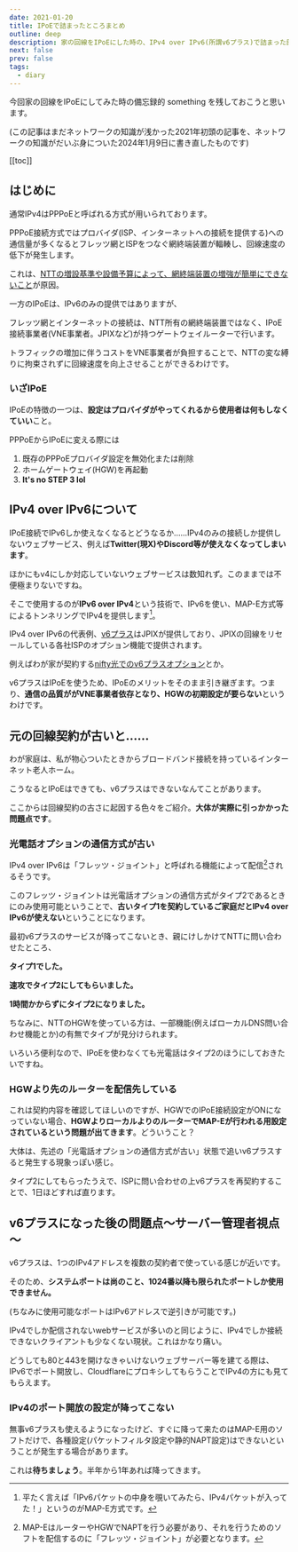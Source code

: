 ```yaml
---
date: 2021-01-20
title: IPoEで詰まったところまとめ
outline: deep
description: 家の回線をIPoEにした時の、IPv4 over IPv6(所謂v6プラス)で詰まった部分の備忘録的somethingです。
next: false
prev: false
tags:
  - diary
---
```


今回家の回線をIPoEにしてみた時の備忘録的 something を残しておこうと思います。

(この記事はまだネットワークの知識が浅かった2021年初頭の記事を、ネットワークの知識がだいぶ身についた2024年1月9日に書き直したものです)

[[toc]]

## はじめに

通常IPv4はPPPoEと呼ばれる方式が用いられております。

PPPoE接続方式ではプロバイダ(ISP、インターネットへの接続を提供する)への通信量が多くなるとフレッツ網とISPをつなぐ網終端装置が輻輳し、回線速度の低下が発生します。

これは、[NTTの増設基準や設備予算によって、網終端装置の増強が簡単にできないこと](https://www.soumu.go.jp/main_content/000478903.pdf#page=16)が原因。

一方のIPoEは、IPv6のみの提供ではありますが、

フレッツ網とインターネットの接続は、NTT所有の網終端装置ではなく、IPoE接続事業者(VNE事業者。JPIXなど)が持つゲートウェイルーターで行います。

トラフィックの増加に伴うコストをVNE事業者が負担することで、NTTの変な縛りに拘束されずに回線速度を向上させることができるわけです。

### いざIPoE

IPoEの特徴の一つは、**設定はプロバイダがやってくれるから使用者は何もしなくていい**こと。

PPPoEからIPoEに変える際には
1. 既存のPPPoEプロバイダ設定を無効化または削除
2. ホームゲートウェイ(HGW)を再起動
3. **It's no STEP 3 lol**

## IPv4 over IPv6について

IPoE接続でIPv6しか使えなくなるとどうなるか……IPv4のみの接続しか提供しないウェブサービス、例えば**Twitter(現X)やDiscord等が使えなくなってしまいます**。

ほかにもv4にしか対応していないウェブサービスは数知れず。このままでは不便極まりないですね。

そこで使用するのが**IPv6 over IPv4**という技術で、IPv6を使い、MAP-E方式等によるトンネリングでIPv4を提供します[^1]。

IPv4 over IPv6の代表例、[v6プラス](https://www.jpne.co.jp/service/v6plus/)はJPIXが提供しており、JPIXの回線をリセールしている各社ISPのオプション機能で提供されます。

例えばわが家が契約する[nifty光でのv6プラスオプション](https://csoption.nifty.com/ipv6service/)とか。

v6プラスはIPoEを使うため、IPoEのメリットをそのまま引き継ぎます。つまり、**通信の品質ががVNE事業者依存となり、HGWの初期設定が要らない**というわけです。

## 元の回線契約が古いと……

わが家庭は、私が物心ついたときからブロードバンド接続を持っているインターネット老人ホーム。

こうなるとIPoEはできても、v6プラスはできないなんてことがあります。

ここからは回線契約の古さに起因する色々をご紹介。**大体が実際に引っかかった問題点です**。

### 光電話オプションの通信方式が古い

IPv4 over IPv6は「フレッツ・ジョイント」と呼ばれる機能によって配信[^2]されるそうです。

このフレッツ・ジョイントは光電話オプションの通信方式がタイプ2であるときにのみ使用可能ということで、**古いタイプ1を契約しているご家庭だとIPv4 over IPv6が使えない**ということになります。

最初v6プラスのサービスが降ってこないとき、親にけしかけてNTTに問い合わせたところ、

**タイプ1でした。**

**速攻でタイプ2にしてもらいました。**

**1時間かからずにタイプ2になりました。**

ちなみに、NTTのHGWを使っている方は、一部機能(例えばローカルDNS問い合わせ機能とか)の有無でタイプが見分けられます。

いろいろ便利なので、IPoEを使わなくても光電話はタイプ2のほうにしておきたいですね。

### HGWより先のルーターを配信先している

これは契約内容を確認してほしいのですが、HGWでのIPoE接続設定がONになっていない場合、**HGWよりローカルよりのルーターでMAP-Eが行われる用設定されているという問題が出てきます**。どういうこと？

大体は、先述の「光電話オプションの通信方式が古い」状態で追いv6プラスすると発生する現象っぽい感じ。

タイプ2にしてもらったうえで、ISPに問い合わせの上v6プラスを再契約することで、1日ほどすれば直ります。

## v6プラスになった後の問題点～サーバー管理者視点～

v6プラスは、1つのIPv4アドレスを複数の契約者で使っている感じが近いです。

そのため、**システムポートは尚のこと、1024番以降も限られたポートしか使用できません。**

(ちなみに使用可能なポートはIPv6アドレスで逆引きが可能です。)

IPv4でしか配信されないwebサービスが多いのと同じように、IPv4でしか接続できないクライアントも少なくない現状。これはかなり痛い。

どうしても80と443を開けなきゃいけないウェブサーバー等を建てる際は、IPv6でポート開放し、CloudflareにプロキシしてもらうことでIPv4の方にも見てもらえます。

### IPv4のポート開放の設定が降ってこない

無事v6プラスも使えるようになったけど、すぐに降って来たのはMAP-E用のソフトだけで、各種設定(パケットフィルタ設定や静的NAPT設定)はできないということが発生する場合があります。

これは**待ちましょう**。半年から1年あれば降ってきます。

[^1]: 平たく言えば「IPv6パケットの中身を覗いてみたら、IPv4パケットが入ってた！」というのがMAP-E方式です。
[^2]: MAP-EはルーターやHGWでNAPTを行う必要があり、それを行うためのソフトを配信するのに「フレッツ・ジョイント」が必要となります。
